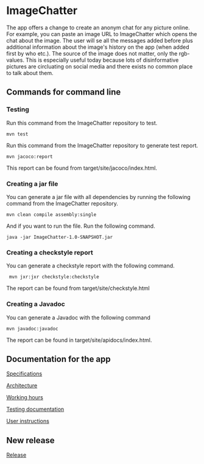 # ImageChatter

The app offers a change to create an anonym chat for any picture online. For example, you can paste an image URL to ImageChatter which opens the chat about the image. The user will se all the messages added before plus additional information about the image's history on the app (when added first by who etc.). The source of the image does not matter, only the rgb-values. This is especially useful today because lots of disinformative pictures are circluating on social media and there exists no common place to talk about them.

## Commands for command line

### Testing

Run this command from the ImageChatter repository to test.

```
mvn test
```

Run this command from the ImageChatter repository to generate test report. 

```
mvn jacoco:report
```

This report can be found from target/site/jacoco/index.html.

### Creating a jar file

You can generate a jar file with all dependencies by running the following command from the ImageChatter repository.

```
mvn clean compile assembly:single
```

And if you want to run the file. Run the following command.

```
java -jar ImageChatter-1.0-SNAPSHOT.jar
```

### Creating a checkstyle report

You can generate a checkstyle report with the following command.

```
 mvn jxr:jxr checkstyle:checkstyle
```

The report can be found from target/site/checkstyle.html

### Creating a Javadoc

You can generate a Javadoc with the following command

```
mvn javadoc:javadoc
```
The report can be found in target/site/apidocs/index.html.


## Documentation for the app


[Specifications](https://github.com/kallioaa/ot-harjoitustyo/blob/master/dokumentaatio/specifications.md)

[Architecture](https://github.com/kallioaa/ot-harjoitustyo/blob/master/dokumentaatio/arcihitecture.md)

[Working hours](https://github.com/kallioaa/ot-harjoitustyo/blob/master/dokumentaatio/workinghours.md)

[Testing documentation](https://github.com/kallioaa/ot-harjoitustyo/blob/master/dokumentaatio/testing.md)

[User instructions](https://github.com/kallioaa/ot-harjoitustyo/blob/master/dokumentaatio/instructions.md)

## New release

[Release](https://github.com/kallioaa/ot-harjoitustyo/releases/tag/viikko5)

